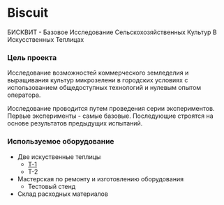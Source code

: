 # Biscuit
БИСКВИТ - Базовое Исследование Сельскохозяйственных Культур В Искусственных Теплицах
### Цель проекта  
Исследование возможностей коммерческого земледелия и выращивания культур микрозелени в городских условиях с использованием общедоступных технологий и нулевым опытом оператора.  

Исследование проводится путем проведения серии экспериментов. Первые эксперименты - самые базовые. Последующие строятся на основе результатов предыдущих испытаний.
### Используемое оборудование  
- Две искуственные теплицы
  - [Т-1](https://github.com/nukerunner/Biscuit/blob/fcf73a4732f2b78ec929b3a8dfd555c4bea24066/%D0%BE%D0%B1%D0%BE%D1%80%D1%83%D0%B4%D0%BE%D0%B2%D0%B0%D0%BD%D0%B8%D0%B5/%D0%A2-1.md) 
  - Т-2 
- Мастерская по ремонту и изготовлению оборудования
  - Тестовый стенд
- Склад расходных материалов 
